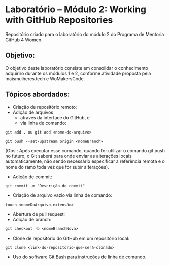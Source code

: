 # Laboratório – Módulo 2: Working with GitHub Repositories
Repositório criado para o laboratório do módulo 2 do Programa de Mentoria GitHub 4 Women.

## Objetivo:
O objetivo deste laboratório consiste em consolidar o conhecimento adquiriro durante os módulos 1 e 2, conforme atividade proposta pela maismulheres.tech e WoMakersCode.

## Tópicos abordados:
- Criação de repositório remoto;
- Adição de arquivos
    - através da interface do GitHub, e
    - via linha de comando:
```
git add . ou git add <nome-do-arquivo>
```
```
git push --set-upstream origin <nomeBranch>
```
(Obs.: Após executar esse comando, quando for utilizar o comando git push no futuro, o Git saberá para onde enviar as alterações locais automaticamente, não sendo necessário especificar a referência remota e o nome do ramo toda vez que for subir alterações).
- Adição de commit:
```
git commit -m "Descrição do commit"
```
- Criação de arquivo vazio via linha de comando:
```
touch <nomeDoArquivo.extensão>
```
- Abertura de pull request;
- Adição de branch:
```
git checkout -b <nomeBranchNova>
```
- Clone de repositório do GitHub em um repositório local:
```
git clone <link-do-repositório-que-será-clonado>
```
- Uso do software Git Bash para instruções de linha de comando.

